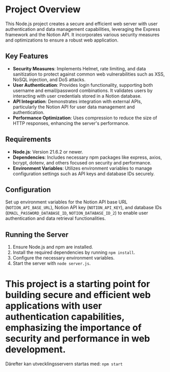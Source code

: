 # Project Overview

This Node.js project creates a secure and efficient web server with user authentication and data management capabilities, leveraging the Express framework and the Notion API. It incorporates various security measures and optimizations to ensure a robust web application.


## Key Features

- **Security Measures**: Implements Helmet, rate limiting, and data sanitization to protect against common web vulnerabilities such as XSS, NoSQL injection, and DoS attacks.
- **User Authentication**: Provides login functionality, supporting both username and email/password combinations. It validates users by interacting with user credentials stored in a Notion database.
- **API Integration**: Demonstrates integration with external APIs, particularly the Notion API for user data management and authentication.
- **Performance Optimization**: Uses compression to reduce the size of HTTP responses, enhancing the server's performance.

## Requirements

- **Node.js**: Version 21.6.2 or newer.
- **Dependencies**: Includes necessary npm packages like express, axios, bcrypt, dotenv, and others focused on security and performance.
- **Environment Variables**: Utilizes environment variables to manage configuration settings such as API keys and database IDs securely.

## Configuration

Set up environment variables for the Notion API base URL (`NOTION_API_BASE_URL`), Notion API key (`NOTION_API_KEY`), and database IDs (`EMAIL_PASSWORD_DATABASE_ID`, `NOTION_DATABASE_ID_2`) to enable user authentication and data retrieval functionalities.

## Running the Server

1. Ensure Node.js and npm are installed.
2. Install the required dependencies by running `npm install`.
3. Configure the necessary environment variables.
4. Start the server with `node server.js`.

This project is a starting point for building secure and efficient web applications with user authentication capabilities, emphasizing the importance of security and performance in web development.
=======
Därefter kan utvecklingsservern startas med:
`npm start`

